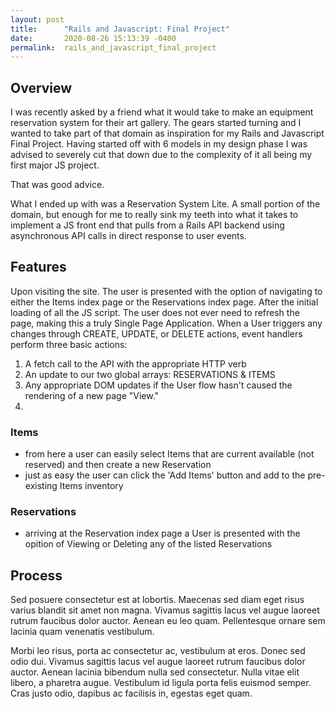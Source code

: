 ```yaml
---
layout: post
title:      "Rails and Javascript: Final Project"
date:       2020-08-26 15:13:39 -0400
permalink:  rails_and_javascript_final_project
---
```



## Overview
I was recently asked by a friend what it would take to make an equipment reservation system for their art gallery. The gears started turning and I wanted to take part of that domain as inspiration for my Rails and Javascript Final Project. Having started off with 6 models in my design phase I was advised to severely cut that down due to the complexity of it all being my first major JS project.

That was good advice.

What I ended up with was a Reservation System Lite. A small portion of the domain, but enough for me to really sink my teeth into what it takes to implement a JS front end that pulls from a Rails API backend using asynchronous API calls in direct response to user events.

## Features
Upon visiting the site. The user is presented with the option of navigating to either the Items index page or the Reservations index page. After the initial loading of all the JS script. The user does not ever need to refresh the page, making this a truly Single Page Application. When a User triggers any changes through CREATE, UPDATE, or DELETE actions, event handlers perform three basic actions:
1. A fetch call to the API with the appropriate HTTP verb
2. An update to our two global arrays: RESERVATIONS & ITEMS
3. Any appropriate DOM updates if the User flow hasn't caused the rendering of a new page "View."
4. 
### Items
* from here a user can easily select Items that are current available (not reserved) and then create a new Reservation
* just as easy the user can click the 'Add Items' button and add to the pre-existing Items inventory
### Reservations
* arriving at the Reservation index page a User is presented with the opition of Viewing or Deleting any of the listed Reservations

## Process
Sed posuere consectetur est at lobortis. Maecenas sed diam eget risus varius blandit sit amet non magna. Vivamus sagittis lacus vel augue laoreet rutrum faucibus dolor auctor. Aenean eu leo quam. Pellentesque ornare sem lacinia quam venenatis vestibulum.

Morbi leo risus, porta ac consectetur ac, vestibulum at eros. Donec sed odio dui. Vivamus sagittis lacus vel augue laoreet rutrum faucibus dolor auctor. Aenean lacinia bibendum nulla sed consectetur. Nulla vitae elit libero, a pharetra augue. Vestibulum id ligula porta felis euismod semper. Cras justo odio, dapibus ac facilisis in, egestas eget quam.
